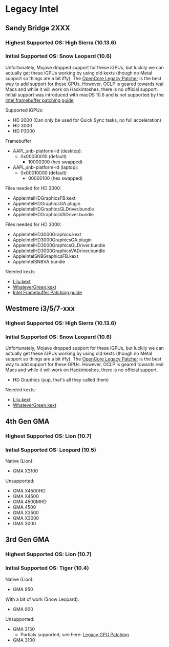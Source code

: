 # Legacy Intel

## **Sandy Bridge 2XXX**
### Highest Supported OS: High Sierra (10.13.6)
### Initial Supported OS: Snow Leopard (10.6)

Unfortunately, Mojave dropped support for these iGPUs, but luckily we can actually get these iGPUs working by using old kexts (though no Metal support so things are a bit iffy). The [OpenCore Legacy Patcher](https://github.com/dortania/OpenCore-Legacy-Patcher/issues/348) is the best way to add support for these GPUs. However, OCLP is geared towards real Macs and while it will work on Hackintoshes, there is no official support. Initial support was introduced with macOS 10.6 and is not supported by the [Intel framebuffer patching guide](https://www.insanelymac.com/forum/topic/334899-intel-framebuffer-patching-using-whatevergreen/?tab=comments#comment-2626271)

Supported iGPUs:

* HD 2000 (Can only be used for Quick Sync tasks, no full acceleration)
* HD 3000
* HD P3000

Framebuffer

* AAPL,snb-platform-id (desktop):
  * 0x00030010 (default)
    * 10000300 (hex swapped)
* AAPL,snb-platform-id (laptop):
  * 0x00010000 (default)
    * 00000100 (hex swapped)

Files needed for HD 2000:

* AppleIntelHDGraphicsFB.kext
* AppleIntelHDGraphicsGA.plugin
* AppleIntelHDGraphicsGLDriver.bundle
* AppleIntelHDGraphicsVADriver.bundle

Files needed for HD 3000:

* AppleIntelHD3000Graphics.kext
* AppleIntelHD3000GraphicsGA.plugin
* AppleIntelHD3000GraphicsGLDriver.bundle
* AppleIntelHD3000GraphicsVADriver.bundle
* AppleIntelSNBGraphicsFB.kext
* AppleIntelSNBVA.bundle

Needed kexts:

* [Lilu.kext](https://github.com/acidanthera/Lilu/releases)
* [WhateverGreen.kext](https://github.com/acidanthera/WhateverGreen/releases)
* [Intel Framebuffer Patching guide](https://www.insanelymac.com/forum/topic/334899-intel-framebuffer-patching-using-whatevergreen/?tab=comments#comment-2626271)


## **Westmere i3/5/7-xxx**
### Highest Supported OS: High Sierra (10.13.6)
### Initial Supported OS: Snow Leopard (10.6)

Unfortunately, Mojave dropped support for these iGPUs, but luckily we can actually get these iGPUs working by using old kexts (though no Metal support so things are a bit iffy). The [OpenCore Legacy Patcher](https://github.com/dortania/OpenCore-Legacy-Patcher/issues/348) is the best way to add support for these GPUs. However, OCLP is geared towards real Macs and while it will work on Hackintoshes, there is no official support.

* HD Graphics (yup, that's all they called them)

Needed kexts:

* [Lilu.kext](https://github.com/acidanthera/Lilu/releases)
* [WhateverGreen.kext](https://github.com/acidanthera/WhateverGreen/releases)


## **4th Gen GMA**
### Highest Supported OS: Lion (10.7)
### Initial Supported OS: Leopard (10.5)

Native (Lion):

* GMA X3100

Unsupported:

* GMA X4500HD
* GMA X4500
* GMA 4500MHD
* GMA 4500
* GMA X3500
* GMA X3000
* GMA 3000

## **3rd Gen GMA**
### Highest Supported OS: Lion (10.7)
### Initial Supported OS: Tiger (10.4)

Native (Lion):

* GMA 950

With a bit of work (Snow Leopard):

* GMA 900


Unsupported:

* GMA 3150
  * Partialy supported, see here: [Legacy GPU Patching](https://dortania.github.io/OpenCore-Post-Install/gpu-patching/legacy-intel/)
* GMA 3100
